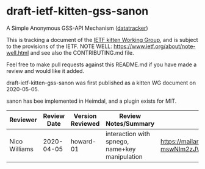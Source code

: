 # draft-ietf-kitten-gss-sanon
A Simple Anonymous GSS-API Mechanism
([datatracker](https://datatracker.ietf.org/doc/draft-ietf-kitten-gss-sanon/))

This is tracking a document of the [IETF kitten Working
Group](https://datatracker.ietf.org/wg/kitten), and is subject to the
provisions of the IETF.  NOTE WELL: https://www.ietf.org/about/note-well.html
and see also the CONTRIBUTING.md file.

Feel free to make pull requests against this README.md if you have made a
review and would like it added.

draft-ietf-kitten-gss-sanon was first published as a kitten WG document on
2020-05-05.

sanon has bee implemented in Heimdal, and a plugin exists for MIT.

Reviewer | Review Date | Version Reviewed | Review Notes/Summary | Link to Review
---------|-------------|------------------|----------------------|---------------
Nico Williams | 2020-04-05 | howard-01 | interaction with spnego, name+key manipulation | https://mailarchive.ietf.org/arch/msg/kitten/BNa7tX7B3MTdRu-mswNlm2zJVE8/
